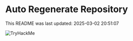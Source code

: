 # Auto Regenerate Repository

This README was last updated: 2025-03-02 20:51:07

 ![TryHackMe](https://tryhackme.com/badge/533634)
